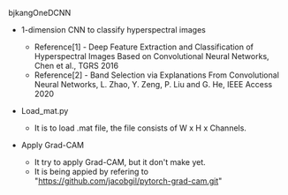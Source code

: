 bjkangOneDCNN

+ 1-dimension CNN to classify hyperspectral images
  + Reference[1] - Deep Feature Extraction and Classification of Hyperspectral Images Based on Convolutional Neural Networks, Chen et al., TGRS 2016
  + Reference[2] - Band Selection via Explanations From Convolutional Neural Networks, L. Zhao, Y. Zeng, P. Liu and G. He, IEEE Access 2020

+ Load_mat.py
  + It is to load .mat file, the file consists of W x H x Channels.

+ Apply Grad-CAM
  + It try to apply Grad-CAM, but it don't make yet.
  + It is being appied by refering to "https://github.com/jacobgil/pytorch-grad-cam.git"
